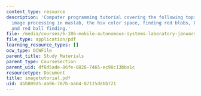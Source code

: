 ```yaml
---
content_type: resource
description: 'Computer programming tutorial covering the following topics: introduction,
  image processing in maslab, the hsv color space, finding red blobs, blue line filtering,
  and red ball finding.'
file: /media/courses/6-186-mobile-autonomous-systems-laboratory-january-iap-2005/4bb009d5aa96787baa6487115debb721_imagetutorial.pdf
file_type: application/pdf
learning_resource_types: []
ocw_type: OCWFile
parent_title: Study Materials
parent_type: CourseSection
parent_uid: df8d5ade-86fe-8828-7465-ec98c13bba1c
resourcetype: Document
title: imagetutorial.pdf
uid: 4bb009d5-aa96-787b-aa64-87115debb721
---
```

